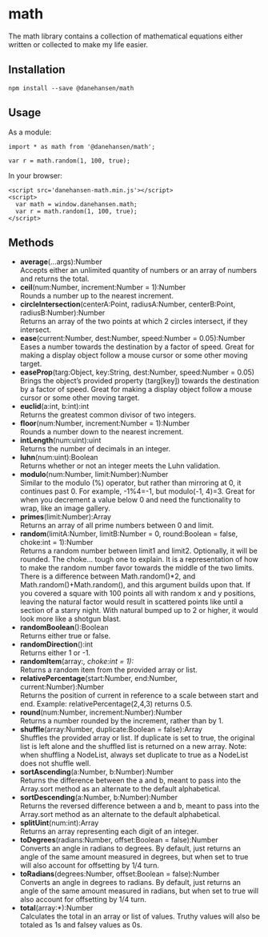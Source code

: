 # math

The math library contains a collection of mathematical equations either written or collected to make my life easier.

## Installation

`npm install --save @danehansen/math`

## Usage

As a module:

    import * as math from '@danehansen/math';

    var r = math.random(1, 100, true);

In your browser:

    <script src='danehansen-math.min.js'></script>
    <script>
      var math = window.danehansen.math;
      var r = math.random(1, 100, true);
    </script>

## Methods

* __average__(...args):Number  
Accepts either an unlimited quantity of numbers or an array of numbers and returns the total.
* __ceil__(num:Number, increment:Number = 1):Number  
Rounds a number up to the nearest increment.
* __circleIntersection__(centerA:Point, radiusA:Number, centerB:Point, radiusB:Number):Number  
Returns an array of the two points at which 2 circles intersect, if they intersect.
* __ease__(current:Number, dest:Number, speed:Number = 0.05):Number  
Eases a number towards the destination by a factor of speed. Great for making a display object follow a mouse cursor or some other moving target.
* __easeProp__(targ:Object, key:String, dest:Number, speed:Number = 0.05)  
Brings the object’s provided property (targ[key]) towards the destination by a factor of speed. Great for making a display object follow a mouse cursor or some other moving target.
* __euclid__(a:int, b:int):int  
Returns the greatest common divisor of two integers.
* __floor__(num:Number, increment:Number = 1):Number  
Rounds a number down to the nearest increment.
* __intLength__(num:uint):uint  
Returns the number of decimals in an integer.
* __luhn__(num:uint):Boolean  
Returns whether or not an integer meets the Luhn validation.
* __modulo__(num:Number, limit:Number):Number  
Similar to the modulo (%) operator, but rather than mirroring at 0, it continues past 0. For example, -1%4=-1, but modulo(-1, 4)=3. Great for when you decrement a value below 0 and need the functionality to wrap, like an image gallery.
* __primes__(limit:Number):Array  
Returns an array of all prime numbers between 0 and limit.
* __random__(limitA:Number, limitB:Number = 0, round:Boolean = false, choke:int = 1):Number  
Returns a random number between limit1 and limit2. Optionally, it will be rounded. The choke... tough one to explain. It is a representation of how to make the random number favor towards the middle of the two limits. There is a difference between Math.random()*2, and Math.random()+Math.random(), and this argument builds upon that. If you covered a square with 100 points all with random x and y positions, leaving the natural factor would result in scattered points like until a section of a starry night. With natural bumped up to 2 or higher, it would look more like a shotgun blast.
* __randomBoolean__():Boolean  
Returns either true or false.
* __randomDirection__():int  
Returns either 1 or -1.
* __randomItem__(array:*, choke:int = 1):*  
Returns a random item from the provided array or list.
* __relativePercentage__(start:Number, end:Number, current:Number):Number  
Returns the position of current in reference to a scale between start and end. Example: relativePercentage(2,4,3) returns 0.5.
* __round__(num:Number, increment:Number):Number  
Returns a number rounded by the increment, rather than by 1.
* __shuffle__(array:Number, duplicate:Boolean = false):Array  
Shuffles the provided array or list. If duplicate is set to true, the original list is left alone and the shuffled list is returned on a new array. Note: when shuffling a NodeList, always set duplicate to true as a NodeList does not shuffle well.
* __sortAscending__(a:Number, b:Number):Number  
Returns the difference between the a and b, meant to pass into the Array.sort method as an alternate to the default alphabetical.
* __sortDescending__(a:Number, b:Number):Number  
Returns the reversed difference between a and b, meant to pass into the Array.sort method as an alternate to the default alphabetical.
* __splitUint__(num:int):Array  
Returns an array representing each digit of an integer.
* __toDegrees__(radians:Number, offset:Boolean = false):Number  
Converts an angle in radians to degrees. By default, just returns an angle of the same amount measured in degrees, but when set to true will also account for offsetting by 1/4 turn.
* __toRadians__(degrees:Number, offset:Boolean = false):Number  
Converts an angle in degrees to radians. By default, just returns an angle of the same amount measured in radians, but when set to true will also account for offsetting by 1/4 turn.
* __total__(array:*):Number  
Calculates the total in an array or list of values. Truthy values will also be totaled as 1s and falsey values as 0s.
